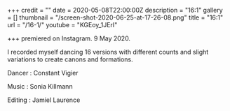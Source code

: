 +++
credit = ""
date = 2020-05-08T22:00:00Z
description = "16:1"
gallery = []
thumbnail = "/screen-shot-2020-06-25-at-17-26-08.png"
title = "16:1"
url = "/16-1/"
youtube = "KGEoy_1JErI"

+++
premiered on Instagram. 9 May 2020.

I recorded myself dancing 16 versions with different counts and slight variations to create canons and formations.

Dancer : Constant Vigier

Music : Sonia Killmann

Editing : Jamiel Laurence